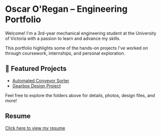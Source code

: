 # Oscar O'Regan – Engineering Portfolio

Welcome! I'm a 3rd-year mechanical engineering student at the University of Victoria with a passion to learn and advance my skills.

This portfolio highlights some of the hands-on projects I've worked on through coursework, internships, and personal exploration.

## 🔧 Featured Projects

- [Automated Conveyor Sorter](./conveyor-sorter/)
- [Gearbox Design Project](./gearbox-design/)

Feel free to explore the folders above for details, photos, design files, and more!

## Resume


[Click here to view my resume](./resume2025.pdf)
